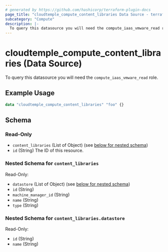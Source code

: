 ```yaml
---
# generated by https://github.com/hashicorp/terraform-plugin-docs
page_title: "cloudtemple_compute_content_libraries Data Source - terraform-provider-cloudtemple"
subcategory: "Compute"
description: |-
  To query this datasource you will need the compute_iaas_vmware_read role.
---
```


# cloudtemple_compute_content_libraries (Data Source)

To query this datasource you will need the `compute_iaas_vmware_read` role.

## Example Usage

```terraform
data "cloudtemple_compute_content_libraries" "foo" {}
```

<!-- schema generated by tfplugindocs -->
## Schema

### Read-Only

- `content_libraries` (List of Object) (see [below for nested schema](#nestedatt--content_libraries))
- `id` (String) The ID of this resource.

<a id="nestedatt--content_libraries"></a>
### Nested Schema for `content_libraries`

Read-Only:

- `datastore` (List of Object) (see [below for nested schema](#nestedobjatt--content_libraries--datastore))
- `id` (String)
- `machine_manager_id` (String)
- `name` (String)
- `type` (String)

<a id="nestedobjatt--content_libraries--datastore"></a>
### Nested Schema for `content_libraries.datastore`

Read-Only:

- `id` (String)
- `name` (String)


